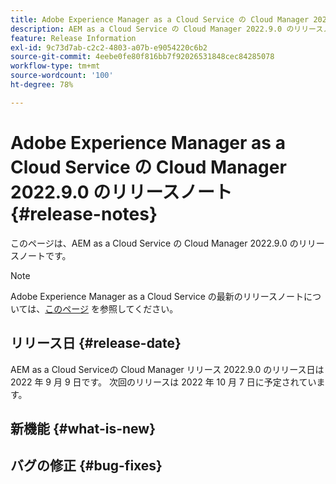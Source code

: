 ```yaml
---
title: Adobe Experience Manager as a Cloud Service の Cloud Manager 2022.9.0 のリリースノート
description: AEM as a Cloud Service の Cloud Manager 2022.9.0 のリリースノートです。
feature: Release Information
exl-id: 9c73d7ab-c2c2-4803-a07b-e9054220c6b2
source-git-commit: 4eebe0fe80f816bb7f92026531848cec84285078
workflow-type: tm+mt
source-wordcount: '100'
ht-degree: 78%

---
```



# Adobe Experience Manager as a Cloud Service の Cloud Manager 2022.9.0 のリリースノート {#release-notes}

このページは、AEM as a Cloud Service の Cloud Manager 2022.9.0 のリリースノートです。

>[!NOTE]
>
>Adobe Experience Manager as a Cloud Service の最新のリリースノートについては、[このページ](/help/release-notes/release-notes-cloud/release-notes-current.md) を参照してください。

## リリース日 {#release-date}

AEM as a Cloud Serviceの Cloud Manager リリース 2022.9.0 のリリース日は 2022 年 9 月 9 日です。 次回のリリースは 2022 年 10 月 7 日に予定されています。

## 新機能 {#what-is-new}

## バグの修正 {#bug-fixes}
